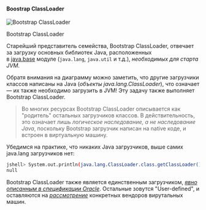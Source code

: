 #### Boostrap ClassLoader

![Bootstrap ClassLoader](https://habrastorage.org/r/w1560/getpro/habr/upload_files/ffb/2ab/b79/ffb2abb79b4aac7feed214f5a691645e.png "Bootstrap ClassLoader")

Bootstrap ClassLoader

Старейший представитель семейства, Bootstrap ClassLoader, отвечает за загрузку основных библиотек Java, расположенных в [java.base](https://docs.oracle.com/en/java/javase/20/docs/api/java.base/module-summary.html) модуле (`java.lang`, `java.util` и т.д.), _необходимых для старта JVM_.

Обратя внимания на диаграмму можно заметить, что другие загрузчики классов написаны на Java (_объекты java.lang.ClassLoader_), что означает — их также необходимо загрузить в JVM! Эту задачу также выполняет Bootstrap ClassLoader.

> Во многих ресурсах Bootstrap ClassLoader описывается как "родитель" остальных загрузчиков классов. В действительность, это означает лишь _логическое наследование, а не наследование Java_, поскольку Bootstrap загрузчик написан на native коде, и встроен в виртуальную машину.

Убедимся на практике, что никаких Java загрузчиков, выше самих java.lang загрузчиков нет:

```sh
jshell> System.out.println(java.lang.ClassLoader.class.getClassLoader());
null
```

Bootstrap ClassLoader также является единственным загрузчиком, [_явно описанным в спецификации Oracle_](https://docs.oracle.com/javase/specs/jvms/se20/html/jvms-5.html#jvms-5.3.1). Остальные зовутся "User-defined", и оставляются на [_рассмотрение_](https://docs.oracle.com/javase/specs/jvms/se20/html/jvms-5.html#jvms-5.3.2) конкретных вендоров вирутальных машин.